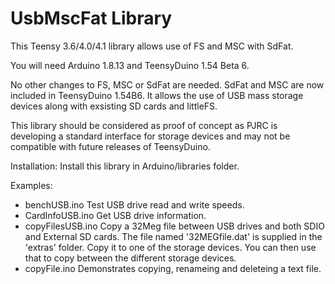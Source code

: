 # UsbMscFat Library

This Teensy 3.6/4.0/4.1 library allows use of FS and MSC with SdFat.

You will need Arduino 1.8.13 and TeensyDuino 1.54 Beta 6.

No other changes to FS, MSC or SdFat are needed. SdFat and MSC are now included in TeensyDuino 1.54B6.
It allows the use of USB mass storage devices along with exsisting SD cards and littleFS.

This library should be considered as proof of concept as PJRC is developing a standard interface for storage devices and may not
be compatible with future releases of TeensyDuino.

Installation:
  Install this library in Arduino/libraries folder.
  
Examples:
- benchUSB.ino     Test USB drive read and write speeds.
- CardInfoUSB.ino  Get USB drive information.
- copyFilesUSB.ino Copy a 32Meg file between USB drives and both SDIO and External SD cards.
                   The file named '32MEGfile.dat' is supplied in the 'extras' folder.
                   Copy it to one of the storage devices. You can then use that to copy
                   between the different storage devices.
- copyFile.ino     Demonstrates copying, renameing and deleteing a text file.
